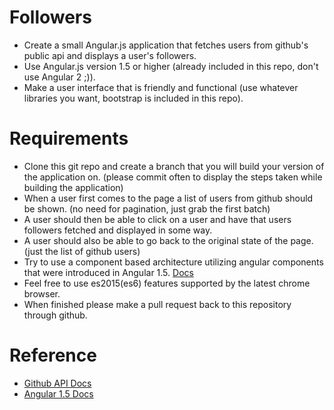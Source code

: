 # Followers

* Create a small Angular.js application that fetches users from github's public api and displays a user's followers.
* Use Angular.js version 1.5 or higher (already included in this repo, don't use Angular 2 ;)).
* Make a user interface that is friendly and functional (use whatever libraries you want, bootstrap is included in this repo).

# Requirements

* Clone this git repo and create a branch that you will build your version of the application on. (please commit often to display the steps taken while building the application)
* When a user first comes to the page a list of users from github should be shown. (no need for pagination, just grab the first batch)
* A user should then be able to click on a user and have that users followers fetched and displayed in some way.
* A user should also be able to go back to the original state of the page. (just the list of github users)
* Try to use a component based architecture utilizing angular components that were introduced in Angular 1.5. [Docs](https://code.angularjs.org/1.5.3/docs/guide/component)
* Feel free to use es2015(es6) features supported by the latest chrome browser.
* When finished please make a pull request back to this repository through github.

# Reference

* [Github API Docs](https://developer.github.com/v3/)
* [Angular 1.5 Docs](https://code.angularjs.org/1.5.3/docs/guide)







